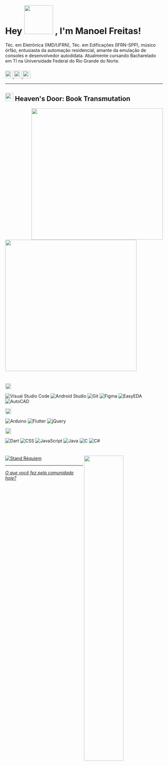 <h1> 
  Hey 
  <img src="https://i.imgur.com/DwsoBvD.gif" width = "92"/> 
  , I'm Manoel Freitas!
</h1>

  Téc. em Eletrônica (IMD/UFRN), Téc. em Edificações (IFRN-SPP), músico órfão, entusiasta da automação residencial, amante da emulação de consoles e desenvolvedor autodidata. Atualmente cursando Bacharelado em TI na Universidade Federal do Rio Grande do Norte.

<h3> </h3>

<div> 
  <a href="https://br.linkedin.com/in/josmanoel">
    <img src="https://img.shields.io/badge/LinkedIn-0077B5?style=for-the-badge&logo=linkedin&logoColor=white" height="24"/>
  </a>
    
  <a href="https://medium.com/@ManoelFreitas">
    <img src="https://img.shields.io/badge/Medium-12100E?style=for-the-badge&logo=medium&logoColor=white" height="24"/>
  </a>
  
  <a href="mailto:josmanoel.freitas@gmail.com">
    <img src="https://img.shields.io/badge/Gmail-D14836?style=for-the-badge&logo=gmail&logoColor=white" height="24"/>
  </a>
</div>


***

<h2>
  <img src="https://i.imgur.com/cpOXO53.gif" width = "26"/> 
  Heaven's Door: Book Transmutation
</h2>

<img  align="right" src="https://gist.githubusercontent.com/JosManoel/f363d5f1bf90246899af8b9320886ed6/raw/metrics.svg" width="420"/>

<div> 
  <img src="https://gist.githubusercontent.com/JosManoel/f363d5f1bf90246899af8b9320886ed6/raw/achievements.svg" width="420"/> 

  <h1> </h1>

  <!-- Software and tools -->
  <img src="https://gist.githubusercontent.com/JosManoel/f363d5f1bf90246899af8b9320886ed6/raw/title_software_and_tools.svg" alt="Software and tools" height="18" />

  <p>
      <img alt="Visual Studio Code" src="https://img.shields.io/badge/Visual%20Studio%20Code-0078d7.svg?logo=visual-studio-code&logoColor=white"/>
      <img alt="Android Studio" src="https://img.shields.io/badge/Android%20Studio-008678.svg?logo=android-studio&logoColor=white"/>
      <img alt="Git" src="https://img.shields.io/badge/Git-F05033.svg?logo=git&logoColor=white"/>
      <img alt="Figma" src="https://gist.githubusercontent.com/JosManoel/f363d5f1bf90246899af8b9320886ed6/raw/badge_figma.svg"/>
      <img alt="EasyEDA" src="https://gist.githubusercontent.com/JosManoel/f363d5f1bf90246899af8b9320886ed6/raw/badge_easyeda.svg"/>
      <img alt="AutoCAD" src="https://gist.githubusercontent.com/JosManoel/f363d5f1bf90246899af8b9320886ed6/raw/badge_autocad.svg"/>

  </p>

  <!-- Frameworks and libraries -->
  <img src="https://gist.githubusercontent.com/JosManoel/f363d5f1bf90246899af8b9320886ed6/raw/title_frameworks_and_libraries.svg" alt="Frameworks and libraries" height="18" />

  <p>
      <img alt="Arduino" src="https://img.shields.io/badge/-Arduino-00979D?logo=Arduino&logoColor=white"/>
      <img alt="Flutter" src="https://img.shields.io/badge/Flutter-02569B.svg?logo=flutter&logoColor=white"/>
      <img alt="jQuery" src="https://gist.githubusercontent.com/JosManoel/f363d5f1bf90246899af8b9320886ed6/raw/badge_jquery.svg"/>
  </p>


  <!-- Programming languages -->
  <img src="https://gist.githubusercontent.com/JosManoel/f363d5f1bf90246899af8b9320886ed6/raw/title_programming_languages.svg" alt="Programming languages" height="18" />

  <p>
    <img alt="Dart" src="https://img.shields.io/badge/Dart-15A6C4.svg?logo=dart&logoColor=white"/>
    <img alt="CSS" src="https://img.shields.io/badge/CSS-1572B6.svg?logo=css3&logoColor=white"/>
    <img alt="JavaScript" src="https://img.shields.io/badge/JavaScript-F7DF1E.svg?logo=javascript&logoColor=black"/>
    <img alt="Java" src="https://img.shields.io/badge/Java-007396.svg?logo=java&logoColor=white"/>
    <img alt="C" src="https://custom-icon-badges.herokuapp.com/badge/C-03599C.svg?logo=c-in-hexagon&logoColor=white"/>
    <img alt="C#" src="https://custom-icon-badges.herokuapp.com/badge/C%23-68217A.svg?logo=cs2&logoColor=white"/> 
  </p>
</div>

<h1> </h1>

<img  align="right" src="https://gist.githubusercontent.com/JosManoel/f363d5f1bf90246899af8b9320886ed6/raw/metadata.svg" style = "width: 50%;"/>


<a href="https://metrics.lecoq.io/about/JosManoel">
      <img alt="Stand Réquiem" src="https://gist.githubusercontent.com/JosManoel/f363d5f1bf90246899af8b9320886ed6/raw/badge_requiem.svg"/>
</a>

***

[_O que você fez pela comunidade hoje?_](https://docs.github.com/pt/get-started/exploring-projects-on-github/finding-ways-to-contribute-to-open-source-on-github)




